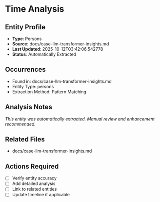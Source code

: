 # Time Analysis

## Entity Profile
- **Type**: Persons
- **Source**: docs/case-llm-transformer-insights.md
- **Last Updated**: 2025-10-12T03:42:06.542778
- **Status**: Automatically Extracted

## Occurrences
- Found in: docs/case-llm-transformer-insights.md
- Entity Type: persons
- Extraction Method: Pattern Matching

## Analysis Notes
*This entity was automatically extracted. Manual review and enhancement recommended.*

## Related Files
- docs/case-llm-transformer-insights.md

## Actions Required
- [ ] Verify entity accuracy
- [ ] Add detailed analysis
- [ ] Link to related entities
- [ ] Update timeline if applicable
